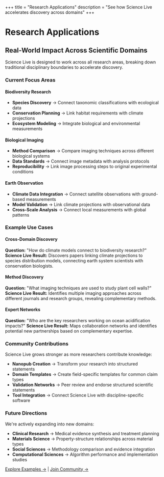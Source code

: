 +++
title = "Research Applications"
description = "See how Science Live accelerates discovery across domains"
+++

# Research Applications

## Real-World Impact Across Scientific Domains

Science Live is designed to work across all research areas, breaking down traditional disciplinary boundaries to accelerate discovery.

### Current Focus Areas

#### Biodiversity Research
- **Species Discovery** → Connect taxonomic classifications with ecological data
- **Conservation Planning** → Link habitat requirements with climate projections
- **Ecosystem Modeling** → Integrate biological and environmental measurements

#### Biological Imaging
- **Method Comparison** → Compare imaging techniques across different biological systems
- **Data Standards** → Connect image metadata with analysis protocols
- **Reproducibility** → Link image processing steps to original experimental conditions

#### Earth Observation
- **Climate Data Integration** → Connect satellite observations with ground-based measurements
- **Model Validation** → Link climate projections with observational data
- **Cross-Scale Analysis** → Connect local measurements with global patterns

### Example Use Cases

#### Cross-Domain Discovery
**Question:** "How do climate models connect to biodiversity research?"
**Science Live Result:** Discovers papers linking climate projections to species distribution models, connecting earth system scientists with conservation biologists.

#### Method Discovery
**Question:** "What imaging techniques are used to study plant cell walls?"
**Science Live Result:** Identifies multiple imaging approaches across different journals and research groups, revealing complementary methods.

#### Expert Networks
**Question:** "Who are the key researchers working on ocean acidification impacts?"
**Science Live Result:** Maps collaboration networks and identifies potential new partnerships based on complementary expertise.

### Community Contributions

Science Live grows stronger as more researchers contribute knowledge:

- **Nanopub Creation** → Transform your research into structured statements
- **Domain Templates** → Create field-specific templates for common claim types
- **Validation Networks** → Peer review and endorse structured scientific statements
- **Tool Integration** → Connect Science Live with discipline-specific software

### Future Directions

We're actively expanding into new domains:

- **Clinical Research** → Medical evidence synthesis and treatment planning
- **Materials Science** → Property-structure relationships across material types
- **Social Sciences** → Methodology comparison and evidence integration
- **Computational Sciences** → Algorithm performance and implementation studies

[Explore Examples →](https://sciencelivehub.github.io/science-live-pipeline/getting-started/#example-questions) | [Join Community →](https://github.com/ScienceLiveHub/science-live-pipeline/discussions)
